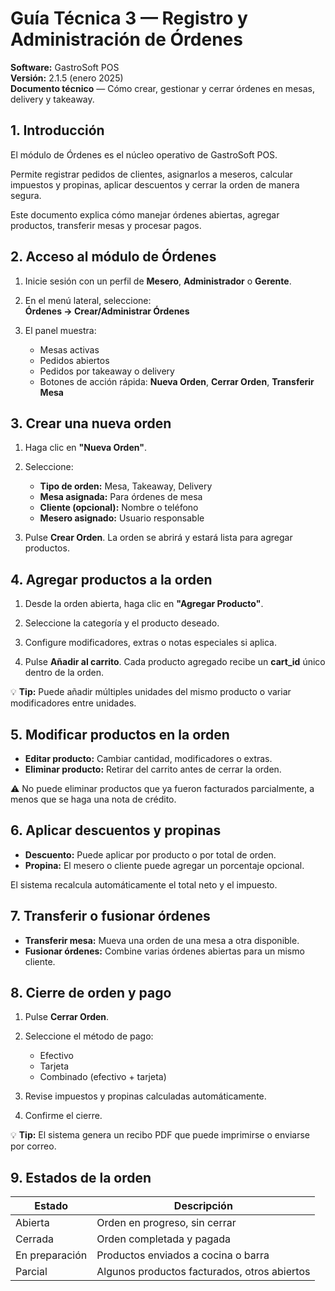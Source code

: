 # Guía Técnica 3 — Registro y Administración de Órdenes

**Software:** GastroSoft POS  
**Versión:** 2.1.5 (enero 2025)  
**Documento técnico** — Cómo crear, gestionar y cerrar órdenes en mesas, delivery y takeaway.

## 1. Introducción

El módulo de Órdenes es el núcleo operativo de GastroSoft POS.

Permite registrar pedidos de clientes, asignarlos a meseros, calcular impuestos y propinas, aplicar descuentos y cerrar la orden de manera segura.

Este documento explica cómo manejar órdenes abiertas, agregar productos, transferir mesas y procesar pagos.

## 2. Acceso al módulo de Órdenes

1. Inicie sesión con un perfil de **Mesero**, **Administrador** o **Gerente**.

2. En el menú lateral, seleccione:  
   **Órdenes → Crear/Administrar Órdenes**

3. El panel muestra:
   - Mesas activas
   - Pedidos abiertos
   - Pedidos por takeaway o delivery
   - Botones de acción rápida: **Nueva Orden**, **Cerrar Orden**, **Transferir Mesa**

## 3. Crear una nueva orden

1. Haga clic en **"Nueva Orden"**.

2. Seleccione:
   - **Tipo de orden:** Mesa, Takeaway, Delivery
   - **Mesa asignada:** Para órdenes de mesa
   - **Cliente (opcional):** Nombre o teléfono
   - **Mesero asignado:** Usuario responsable

3. Pulse **Crear Orden**. La orden se abrirá y estará lista para agregar productos.

## 4. Agregar productos a la orden

1. Desde la orden abierta, haga clic en **"Agregar Producto"**.

2. Seleccione la categoría y el producto deseado.

3. Configure modificadores, extras o notas especiales si aplica.

4. Pulse **Añadir al carrito**. Cada producto agregado recibe un **cart_id** único dentro de la orden.

💡 **Tip:** Puede añadir múltiples unidades del mismo producto o variar modificadores entre unidades.

## 5. Modificar productos en la orden

- **Editar producto:** Cambiar cantidad, modificadores o extras.
- **Eliminar producto:** Retirar del carrito antes de cerrar la orden.

⚠️ No puede eliminar productos que ya fueron facturados parcialmente, a menos que se haga una nota de crédito.

## 6. Aplicar descuentos y propinas

- **Descuento:** Puede aplicar por producto o por total de orden.
- **Propina:** El mesero o cliente puede agregar un porcentaje opcional.

El sistema recalcula automáticamente el total neto y el impuesto.

## 7. Transferir o fusionar órdenes

- **Transferir mesa:** Mueva una orden de una mesa a otra disponible.
- **Fusionar órdenes:** Combine varias órdenes abiertas para un mismo cliente.

## 8. Cierre de orden y pago

1. Pulse **Cerrar Orden**.

2. Seleccione el método de pago:
   - Efectivo
   - Tarjeta
   - Combinado (efectivo + tarjeta)

3. Revise impuestos y propinas calculadas automáticamente.

4. Confirme el cierre.

💡 **Tip:** El sistema genera un recibo PDF que puede imprimirse o enviarse por correo.

## 9. Estados de la orden

| Estado | Descripción |
|--------|-------------|
| Abierta | Orden en progreso, sin cerrar |
| Cerrada | Orden completada y pagada |
| En preparación | Productos enviados a cocina o barra |
| Parcial | Algunos productos facturados, otros abiertos |